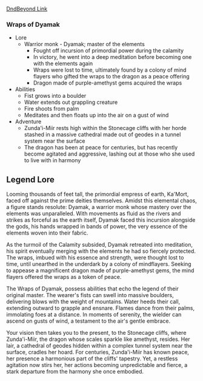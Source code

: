 
[DndBeyond Link](https://www.dndbeyond.com/homebrew/creations/view?entityTypeId=112130694&id=7922187)

### Wraps of Dyamak

* Lore
	* Warrior monk - Dyamak; master of the elements
	    * Fought off incursion of primordial power during the calamity
	    * In victory, he went into a deep meditation before becoming one with the elements again
	    * Wraps were lost to time, ultimately found by a colony of mind flayers who gifted the wraps to the dragon as a peace offering
	  * Dragon made of purple-amethyst gems acquired the wraps
* Abilities
	* Fist grows into a boulder
	* Water extends out grappling creature
	* Fire shoots from palm
	* Meditates and then floats up into the air on a gust of wind
* Adventure
	* Zunda'i-Miir rests high within the Stonecage cliffs with her horde stashed in a massive cathedral made out of geodes in a tunnel system near the surface
	* The dragon has been at peace for centuries, but has recently become agitated and aggressive, lashing out at those who she used to live with in harmony

## Legend Lore

Looming thousands of feet tall, the primordial empress of earth, Ka'Mort, faced off against the prime deities themselves. Amidst this elemental chaos, a figure stands resolute: Dyamak, a warrior monk whose mastery over the elements was unparalleled. With movements as fluid as the rivers and strikes as forceful as the earth itself, Dyamak faced this incursion alongside the gods, his hands wrapped in bands of power, the very essence of the elements woven into their fabric.

As the turmoil of the Calamity subsided, Dyamak retreated into meditation, his spirit eventually merging with the elements he had so fiercely protected. The wraps, imbued with his essence and strength, were thought lost to time, until unearthed in the underdark by a colony of mindflayers. Seeking to appease a magnificent dragon made of purple-amethyst gems, the mind flayers offered the wraps as a token of peace.

The Wraps of Dyamak, possess abilities that echo the legend of their original master. The wearer's fists can swell into massive boulders, delivering blows with the weight of mountains. Water heeds their call, extending outward to grapple and ensnare. Flames dance from their palms, immolating foes at a distance. In moments of serenity, the wielder can ascend on gusts of wind, a testament to the air's gentle embrace.

Your vision then takes you to the present, to the Stonecage cliffs, where Zunda'i-Miir, the dragon whose scales sparkle like amethyst, resides. Her lair, a cathedral of geodes hidden within a complex tunnel system near the surface, cradles her hoard. For centuries, Zunda'i-Miir has known peace, her presence a harmonious part of the cliffs' tapestry. Yet, a restless agitation now stirs her, her actions becoming unpredictable and fierce, a stark departure from the harmony she once embodied.
